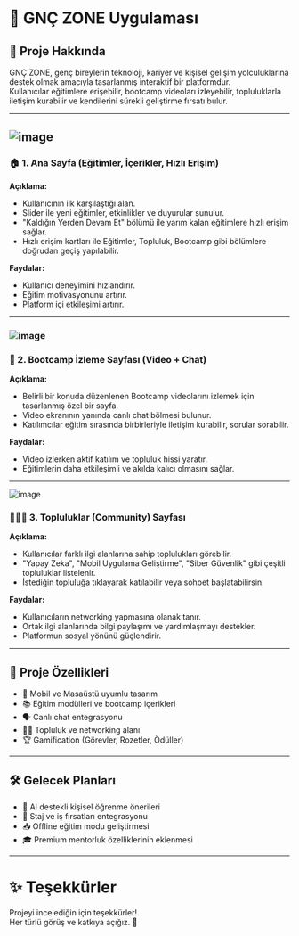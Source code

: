 # 📂 GNÇ ZONE Uygulaması

## 📜 Proje Hakkında
GNÇ ZONE, genç bireylerin teknoloji, kariyer ve kişisel gelişim yolculuklarına destek olmak amacıyla tasarlanmış interaktif bir platformdur.  
Kullanıcılar eğitimlere erişebilir, bootcamp videoları izleyebilir, topluluklarla iletişim kurabilir ve kendilerini sürekli geliştirme fırsatı bulur.

---

## ![image](https://github.com/user-attachments/assets/c173c9c2-f0af-46b5-9ec6-df96982d5059)



### 🏠 1. Ana Sayfa (Eğitimler, İçerikler, Hızlı Erişim)

**Açıklama:**
- Kullanıcının ilk karşılaştığı alan.
- Slider ile yeni eğitimler, etkinlikler ve duyurular sunulur.
- "Kaldığın Yerden Devam Et" bölümü ile yarım kalan eğitimlere hızlı erişim sağlar.
- Hızlı erişim kartları ile Eğitimler, Topluluk, Bootcamp gibi bölümlere doğrudan geçiş yapılabilir.

**Faydalar:**
- Kullanıcı deneyimini hızlandırır.
- Eğitim motivasyonunu artırır.
- Platform içi etkileşimi artırır.

---

### ![image](https://github.com/user-attachments/assets/b5e5158a-8692-412f-83e3-b581c8571b34)

### 🎥 2. Bootcamp İzleme Sayfası (Video + Chat)
**Açıklama:**
- Belirli bir konuda düzenlenen Bootcamp videolarını izlemek için tasarlanmış özel bir sayfa.
- Video ekranının yanında canlı chat bölmesi bulunur.
- Katılımcılar eğitim sırasında birbirleriyle iletişim kurabilir, sorular sorabilir.

**Faydalar:**
- Video izlerken aktif katılım ve topluluk hissi yaratır.
- Eğitimlerin daha etkileşimli ve akılda kalıcı olmasını sağlar.

---

![image](https://github.com/user-attachments/assets/00e699c3-1c74-4121-9dcc-25a81a644345)

### 🧑‍🤝‍🧑 3. Topluluklar (Community) Sayfası

**Açıklama:**
- Kullanıcılar farklı ilgi alanlarına sahip toplulukları görebilir.
- "Yapay Zeka", "Mobil Uygulama Geliştirme", "Siber Güvenlik" gibi çeşitli topluluklar listelenir.
- İstediğin topluluğa tıklayarak katılabilir veya sohbet başlatabilirsin.

**Faydalar:**
- Kullanıcıların networking yapmasına olanak tanır.
- Ortak ilgi alanlarında bilgi paylaşımı ve yardımlaşmayı destekler.
- Platformun sosyal yönünü güçlendirir.

---

## 🚀 Proje Özellikleri
- 📱 Mobil ve Masaüstü uyumlu tasarım
- 📚 Eğitim modülleri ve bootcamp içerikleri
- 🗣️ Canlı chat entegrasyonu
- 🧑‍💻 Topluluk ve networking alanı
- 🏆 Gamification (Görevler, Rozetler, Ödüller)

---

## 🛠️ Gelecek Planları
- 🤖 AI destekli kişisel öğrenme önerileri
- 🧳 Staj ve iş fırsatları entegrasyonu
- 📥 Offline eğitim modu geliştirmesi
- 🎓 Premium mentorluk özelliklerinin eklenmesi

---

# ✨ Teşekkürler
Projeyi incelediğin için teşekkürler!  
Her türlü görüş ve katkıya açığız. 🙏
